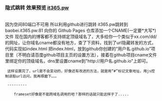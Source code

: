 <h3 style="#4dd4dd">隐式跳转 效果预览 <a href="http://it365.pw/" >it365.pw</a></a></h3><br />
因为空间80端口不可用 所以利用github进行跳转
it365.pw跳转到baobei.it365.pw:81
向你的 Github Pages 仓库添加一个CNAME(一定要*大写*)文件
现在国内的博客都不支持绑定顶级域名了，大多给你一个类似于xx.com/dd/的网址，让你域名cname都没有地方，查了下资料，找到了url隐藏转发的方式，代码实现如index.html
把index.html，放到github你创建的“用户名.github.io”项目里（不明白请百度github项目主页的设置方法），接着在github项目cname文件里绑定你的顶级域名，dns里设置cname到"http://用户名.github.io"上即可。

     这样设置完了，url是不会变动的，好像还有改进的方法，就是用“#”标记文章地址，用js控制读取url访问，我再琢磨下。。。

     ---------

        frameset好像是不能跨域名调用的吧？那样的话就只能这样子了.....
